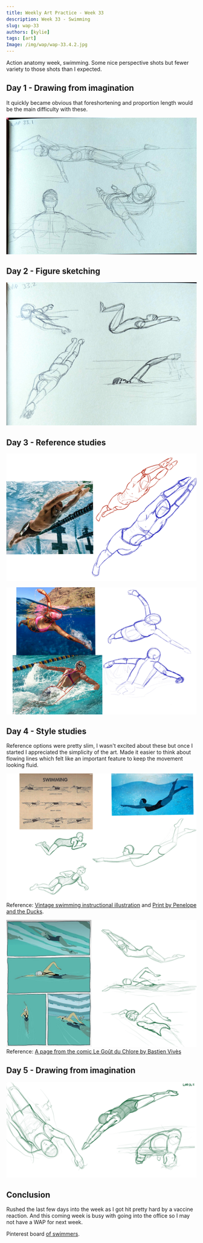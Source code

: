 ```yaml
---
title: Weekly Art Practice - Week 33
description: Week 33 - Swimming
slug: wap-33
authors: [kylie]
tags: [art]
Image: /img/wap/wap-33.4.2.jpg
---
```


Action anatomy week, swimming. Some nice perspective shots but fewer variety to those shots than I expected.

## Day 1 - Drawing from imagination

It quickly became obvious that foreshortening and proportion length would be the main difficulty with these.

![](/img/wap/wap-33.1.jpg)

<!--truncate-->

## Day 2 - Figure sketching

![Quick hand sketches using references](/img/wap/wap-33.2.jpg)

## Day 3 - Reference studies

![](/img/wap/wap-33.3.1.jpg)

![](/img/wap/wap-33.3.2.jpg)

## Day 4 - Style studies

Reference options were pretty slim, I wasn't excited about these but once I started I appreciated the simplicity of the art. Made it easier to think about flowing lines which felt like an important feature to keep the movement looking fluid.

![](/img/wap/wap-33.4.1.jpg)
Reference: [Vintage swimming instructional illustration](https://www.etsy.com/ca/listing/154091122/swimming-illustration-gift-for-swimmer) and [Print by Penelope and the Ducks](https://www.etsy.com/ca/listing/1269769939/wild-swimming-print-sea-swimming-print).

![](/img/wap/wap-33.4.2.jpg)
Reference: [A page from the comic Le Goût du Chlore by Bastien Vivès](https://www.casterman.com/Bande-dessinee/Catalogue/le-gout-du-chlore/9782203012165)


## Day 5 - Drawing from imagination

![](/img/wap/wap-33.5.jpg)

## Conclusion

Rushed the last few days into the week as I got hit pretty hard by a vaccine reaction. And this coming week is busy with going into the office so I may not have a WAP for next week.

Pinterest board [of swimmers](https://ca.pinterest.com/maeanu3639/wap-swimming/).
